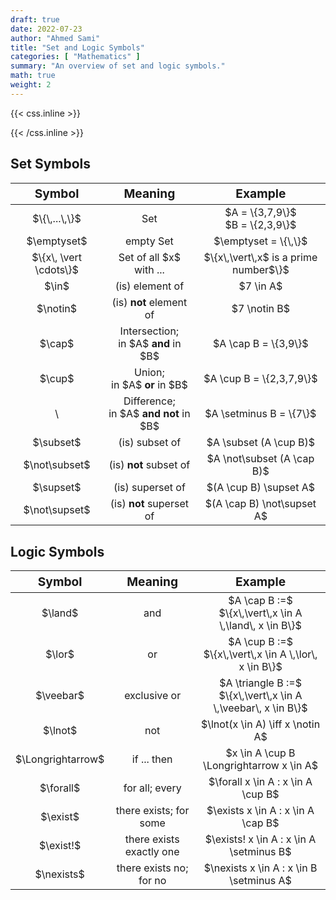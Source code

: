 ```yaml
---
draft: true
date: 2022-07-23
author: "Ahmed Sami"
title: "Set and Logic Symbols"
categories: [ "Mathematics" ]
summary: "An overview of set and logic symbols."
math: true
weight: 2
---
```


{{< css.inline >}}

<style>
@media only screen and (min-width: 800px) {
    #sm-tb table,#sm-tb thead,#sm-tb tbody,#sm-tb th,#sm-tb td,#sm-tb tr{text-align: center}
    #sm-tb thead tr th{font-size: 1.2rem;}
}
@media only screen and (max-width: 800px) {
    #sm-tb table,#sm-tb thead,#sm-tb tbody,#sm-tb th,#sm-tb td,#sm-tb tr{display: block;overflow: hidden;}
    #sm-tb thead tr{position: absolute;top: -9999px;left: -9999px;}
    #sm-tb tr {border: 2px solid var(--border);border-bottom: 0; margin-bottom: 12px}
    #sm-tb td {
        border: none;
        border-bottom: 2px solid var(--border);
        position: relative;
        padding: 12px 12px 12px 32%;
        white-space: normal;
        text-align:center;
        font-size: 1.05rem;
    }
    #sm-tb td:before {
        position: absolute;
        top: 50%;
        transform: translate(0, -50%);
        left: 12px;
        width: 30%;
        padding-right: 10px;
        white-space: nowrap;
        text-align:center;
        font-size: 1.05rem;
        font-weight: bold;
    }
    #sm-tb td:before {content: attr(data-title);}
}
</style>

{{< /css.inline >}}

## Set Symbols

<table id="sm-tb" style="display: table">
    <thead>
        <tr>
            <th>Symbol</th>
            <th>Meaning</th>
            <th>Example</th>
        </tr>
    </thead>
    <tbody>
        <tr>
            <td data-title="Symbol">$\{\,...\,\}$</td>
            <td data-title="Meaning">Set</td>
            <td data-title="Example">$A = \{3,7,9\}$<br>$B = \{2,3,9\}$</td>
        </tr>
        <tr>
            <td data-title="Symbol">$\emptyset$</td>
            <td data-title="Meaning">empty Set</td>
            <td data-title="Example">$\emptyset = \{\,\}$</td>
        </tr>
        <tr>
            <td data-title="Symbol">$\{x\, \vert \cdots\}$</td>
            <td data-title="Meaning">Set of all $x$<br>with ...</td>
            <td data-title="Example">$\{x\,\vert\,x$ is a prime number$\}$</td>
        </tr>
        <tr>
            <td data-title="Symbol">$\in$</td>
            <td data-title="Meaning">(is) element of</td>
            <td data-title="Example">$7 \in A$</td>
        </tr>
        <tr>
            <td data-title="Symbol">$\notin$</td>
            <td data-title="Meaning">(is) <span style="font-weight: bold">not</span> element of</td>
            <td data-title="Example">$7 \notin B$</td>
        </tr>
        <tr>
            <td data-title="Symbol">$\cap$</td>
            <td data-title="Meaning">Intersection;<br>in $A$ <span style="font-weight: bold">and</span> in $B$</td>
            <td data-title="Example">$A \cap B = \{3,9\}$</td>
        </tr>
        <tr>
            <td data-title="Symbol">$\cup$</td>
            <td data-title="Meaning">Union;<br>in $A$ <span style="font-weight: bold">or</span> in $B$</td>
            <td data-title="Example">$A \cup B = \{2,3,7,9\}$</td>
        </tr>
        <tr>
            <td data-title="Symbol">\</td>
            <td data-title="Meaning">Difference;<br>in $A$ <span style="font-weight: bold">and not</span> in $B$</td>
            <td data-title="Example">$A \setminus B = \{7\}$</td>
        </tr>
        <tr>
            <td data-title="Symbol">$\subset$</td>
            <td data-title="Meaning">(is) subset of</td>
            <td data-title="Example">$A \subset (A \cup B)$</td>
        </tr>
        <tr>
            <td data-title="Symbol">$\not\subset$</td>
            <td data-title="Meaning">(is) <span style="font-weight: bold">not</span> subset of</td>
            <td data-title="Example">$A \not\subset (A \cap B)$</td>
        </tr>
        <tr>
            <td data-title="Symbol">$\supset$</td>
            <td data-title="Meaning">(is) superset of</td>
            <td data-title="Example">$(A \cup B) \supset A$</td>
        </tr>
        <tr>
            <td data-title="Symbol">$\not\supset$</td>
            <td data-title="Meaning">(is) <span style="font-weight: bold">not</span> superset of</td>
            <td data-title="Example">$(A \cap B) \not\supset A$</td>
        </tr>
    </tbody>
</table>

## Logic Symbols

<table id="sm-tb" style="display: table;">
    <thead>
        <tr>
            <th>Symbol</th>
            <th>Meaning</th>
            <th>Example</th>
        </tr>
    </thead>
    <tbody>
        <tr>
            <td data-title="Symbol">$\land$</td>
            <td data-title="Meaning">and</td>
            <td data-title="Example">$A \cap B :=$<br>$\{x\,\vert\,x \in A \,\land\, x \in B\}$</td>
        </tr>
        <tr>
            <td data-title="Symbol">$\lor$</td>
            <td data-title="Meaning">or</td>
            <td data-title="Example">$A \cup B :=$<br>$\{x\,\vert\,x \in A \,\lor\, x \in B\}$</td>
        </tr>
        <tr>
            <td data-title="Symbol">$\veebar$</td>
            <td data-title="Meaning">exclusive or</td>
            <td data-title="Example">$A \triangle B :=$<br>$\{x\,\vert\,x \in A \,\veebar\, x \in B\}$</td>
        </tr>
        <tr>
            <td data-title="Symbol">$\lnot$</td>
            <td data-title="Meaning">not</td>
            <td data-title="Example">$\lnot(x \in A) \iff x \notin A$</td>
        </tr>
        <tr>
            <td data-title="Symbol">$\Longrightarrow$</td>
            <td data-title="Meaning">if ... then</td>
            <td data-title="Example">$x \in A \cup B \Longrightarrow x \in A$</td>
        </tr>
        <tr>
            <td data-title="Symbol">$\forall$</td>
            <td data-title="Meaning">for all; every</td>
            <td data-title="Example">$\forall x \in A : x \in A \cup B$</td>
        </tr>
        <tr>
            <td data-title="Symbol">$\exist$</td>
            <td data-title="Meaning">there exists; for some</td>
            <td data-title="Example">$\exists x \in A : x \in A \cap B$</td>
        </tr>
        <tr>
            <td data-title="Symbol">$\exist!$</td>
            <td data-title="Meaning">there exists exactly one</td>
            <td data-title="Example">$\exists! x \in A : x \in A \setminus B$</td>
        </tr>
        <tr>
            <td data-title="Symbol">$\nexists$</td>
            <td data-title="Meaning">there exists no; for no</td>
            <td data-title="Example">$\nexists x \in A : x \in B \setminus A$</td>
        </tr>
    </tbody>
</table>